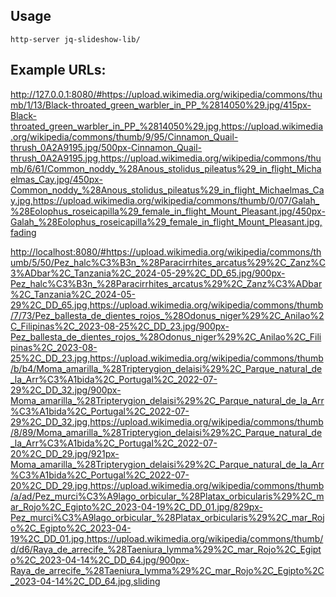 ## Usage
```
http-server jq-slideshow-lib/
```

## Example URLs:

<http://127.0.0.1:8080/#https://upload.wikimedia.org/wikipedia/commons/thumb/1/13/Black-throated_green_warbler_in_PP_%2814050%29.jpg/415px-Black-throated_green_warbler_in_PP_%2814050%29.jpg,https://upload.wikimedia.org/wikipedia/commons/thumb/9/95/Cinnamon_Quail-thrush_0A2A9195.jpg/500px-Cinnamon_Quail-thrush_0A2A9195.jpg,https://upload.wikimedia.org/wikipedia/commons/thumb/6/61/Common_noddy_%28Anous_stolidus_pileatus%29_in_flight_Michaelmas_Cay.jpg/450px-Common_noddy_%28Anous_stolidus_pileatus%29_in_flight_Michaelmas_Cay.jpg,https://upload.wikimedia.org/wikipedia/commons/thumb/0/07/Galah_%28Eolophus_roseicapilla%29_female_in_flight_Mount_Pleasant.jpg/450px-Galah_%28Eolophus_roseicapilla%29_female_in_flight_Mount_Pleasant.jpg,fading>

<http://localhost:8080/#https://upload.wikimedia.org/wikipedia/commons/thumb/5/50/Pez_halc%C3%B3n_%28Paracirrhites_arcatus%29%2C_Zanz%C3%ADbar%2C_Tanzania%2C_2024-05-29%2C_DD_65.jpg/900px-Pez_halc%C3%B3n_%28Paracirrhites_arcatus%29%2C_Zanz%C3%ADbar%2C_Tanzania%2C_2024-05-29%2C_DD_65.jpg,https://upload.wikimedia.org/wikipedia/commons/thumb/7/73/Pez_ballesta_de_dientes_rojos_%28Odonus_niger%29%2C_Anilao%2C_Filipinas%2C_2023-08-25%2C_DD_23.jpg/900px-Pez_ballesta_de_dientes_rojos_%28Odonus_niger%29%2C_Anilao%2C_Filipinas%2C_2023-08-25%2C_DD_23.jpg,https://upload.wikimedia.org/wikipedia/commons/thumb/b/b4/Moma_amarilla_%28Tripterygion_delaisi%29%2C_Parque_natural_de_la_Arr%C3%A1bida%2C_Portugal%2C_2022-07-29%2C_DD_32.jpg/900px-Moma_amarilla_%28Tripterygion_delaisi%29%2C_Parque_natural_de_la_Arr%C3%A1bida%2C_Portugal%2C_2022-07-29%2C_DD_32.jpg,https://upload.wikimedia.org/wikipedia/commons/thumb/8/89/Moma_amarilla_%28Tripterygion_delaisi%29%2C_Parque_natural_de_la_Arr%C3%A1bida%2C_Portugal%2C_2022-07-20%2C_DD_29.jpg/921px-Moma_amarilla_%28Tripterygion_delaisi%29%2C_Parque_natural_de_la_Arr%C3%A1bida%2C_Portugal%2C_2022-07-20%2C_DD_29.jpg,https://upload.wikimedia.org/wikipedia/commons/thumb/a/ad/Pez_murci%C3%A9lago_orbicular_%28Platax_orbicularis%29%2C_mar_Rojo%2C_Egipto%2C_2023-04-19%2C_DD_01.jpg/829px-Pez_murci%C3%A9lago_orbicular_%28Platax_orbicularis%29%2C_mar_Rojo%2C_Egipto%2C_2023-04-19%2C_DD_01.jpg,https://upload.wikimedia.org/wikipedia/commons/thumb/d/d6/Raya_de_arrecife_%28Taeniura_lymma%29%2C_mar_Rojo%2C_Egipto%2C_2023-04-14%2C_DD_64.jpg/900px-Raya_de_arrecife_%28Taeniura_lymma%29%2C_mar_Rojo%2C_Egipto%2C_2023-04-14%2C_DD_64.jpg,sliding>